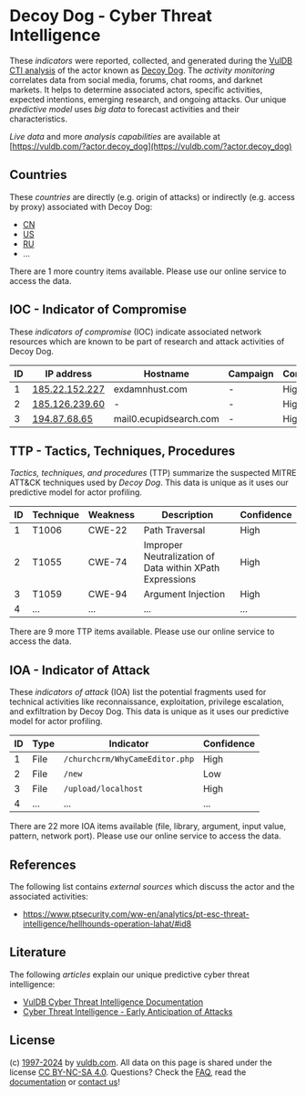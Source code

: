 # Decoy Dog - Cyber Threat Intelligence

These _indicators_ were reported, collected, and generated during the [VulDB CTI analysis](https://vuldb.com/?kb.cti) of the actor known as [Decoy Dog](https://vuldb.com/?actor.decoy_dog). The _activity monitoring_ correlates data from social media, forums, chat rooms, and darknet markets. It helps to determine associated actors, specific activities, expected intentions, emerging research, and ongoing attacks. Our unique _predictive model_ uses _big data_ to forecast activities and their characteristics.

_Live data_ and more _analysis capabilities_ are available at [https://vuldb.com/?actor.decoy_dog](https://vuldb.com/?actor.decoy_dog)

## Countries

These _countries_ are directly (e.g. origin of attacks) or indirectly (e.g. access by proxy) associated with Decoy Dog:

* [CN](https://vuldb.com/?country.cn)
* [US](https://vuldb.com/?country.us)
* [RU](https://vuldb.com/?country.ru)
* ...

There are 1 more country items available. Please use our online service to access the data.

## IOC - Indicator of Compromise

These _indicators of compromise_ (IOC) indicate associated network resources which are known to be part of research and attack activities of Decoy Dog.

ID | IP address | Hostname | Campaign | Confidence
-- | ---------- | -------- | -------- | ----------
1 | [185.22.152.227](https://vuldb.com/?ip.185.22.152.227) | exdamnhust.com | - | High
2 | [185.126.239.60](https://vuldb.com/?ip.185.126.239.60) | - | - | High
3 | [194.87.68.65](https://vuldb.com/?ip.194.87.68.65) | mail0.ecupidsearch.com | - | High

## TTP - Tactics, Techniques, Procedures

_Tactics, techniques, and procedures_ (TTP) summarize the suspected MITRE ATT&CK techniques used by _Decoy Dog_. This data is unique as it uses our predictive model for actor profiling.

ID | Technique | Weakness | Description | Confidence
-- | --------- | -------- | ----------- | ----------
1 | T1006 | CWE-22 | Path Traversal | High
2 | T1055 | CWE-74 | Improper Neutralization of Data within XPath Expressions | High
3 | T1059 | CWE-94 | Argument Injection | High
4 | ... | ... | ... | ...

There are 9 more TTP items available. Please use our online service to access the data.

## IOA - Indicator of Attack

These _indicators of attack_ (IOA) list the potential fragments used for technical activities like reconnaissance, exploitation, privilege escalation, and exfiltration by Decoy Dog. This data is unique as it uses our predictive model for actor profiling.

ID | Type | Indicator | Confidence
-- | ---- | --------- | ----------
1 | File | `/churchcrm/WhyCameEditor.php` | High
2 | File | `/new` | Low
3 | File | `/upload/localhost` | High
4 | ... | ... | ...

There are 22 more IOA items available (file, library, argument, input value, pattern, network port). Please use our online service to access the data.

## References

The following list contains _external sources_ which discuss the actor and the associated activities:

* https://www.ptsecurity.com/ww-en/analytics/pt-esc-threat-intelligence/hellhounds-operation-lahat/#id8

## Literature

The following _articles_ explain our unique predictive cyber threat intelligence:

* [VulDB Cyber Threat Intelligence Documentation](https://vuldb.com/?kb.cti)
* [Cyber Threat Intelligence - Early Anticipation of Attacks](https://www.scip.ch/en/?labs.20201022)

## License

(c) [1997-2024](https://vuldb.com/?kb.changelog) by [vuldb.com](https://vuldb.com/?kb.about). All data on this page is shared under the license [CC BY-NC-SA 4.0](https://creativecommons.org/licenses/by-nc-sa/4.0/). Questions? Check the [FAQ](https://vuldb.com/?kb.faq), read the [documentation](https://vuldb.com/?kb) or [contact us](https://vuldb.com/?contact)!
